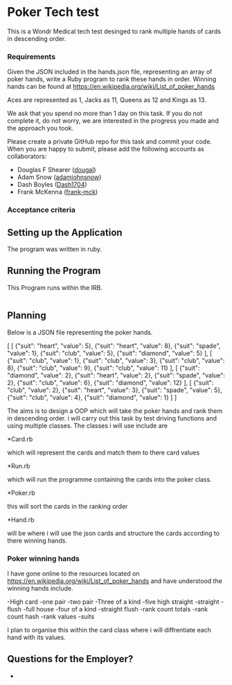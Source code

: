 # Poker Tech test  

This is a Wondr Medical tech test desinged to rank multiple hands of cards in descending order.

### Requirements

Given the JSON included in the hands.json file, representing an array of poker hands, write a Ruby program to rank these hands in order.
Winning hands can be found at https://en.wikipedia.org/wiki/List_of_poker_hands

Aces are represented as 1, Jacks as 11, Queens as 12 and Kings as 13.

We ask that you spend no more than 1 day on this task. If you do not complete it, do not worry, we are interested in the progress you made and the approach you took.

Please create a private GitHub repo for this task and commit your code. When you are happy to submit, please add the following accounts as collaborators:
- Douglas F Shearer ([dougal](https://github.com/dougal)) 
- Adam Snow ([adamjohnsnow](https://github.com/adamjohnsnow))
- Dash Boyles ([Dash1704](https://github.com/Dash1704))
- Frank McKenna ([frank-mck](https://github.com/frank-mck))



### Acceptance criteria

## Setting up the Application

The program was written in ruby.


## Running the Program

This Program runs within the IRB.

````

````

## Planning

Below is a JSON file representing the poker hands. 

[
  [
    {"suit": "heart", "value": 5},
    {"suit": "heart", "value": 8},
    {"suit": "spade", "value": 1},
    {"suit": "club", "value": 5},
    {"suit": "diamond", "value": 5}
  ],
  [
    {"suit": "club", "value": 1},
    {"suit": "club", "value": 3},
    {"suit": "club", "value": 8},
    {"suit": "club", "value": 9},
    {"suit": "club", "value": 11}
  ],
  [
    {"suit": "diamond", "value": 2},
    {"suit": "heart", "value": 2},
    {"suit": "spade", "value": 2},
    {"suit": "club", "value": 6},
    {"suit": "diamond", "value": 12}
  ],
  [
    {"suit": "club", "value": 2},
    {"suit": "heart", "value": 3},
    {"suit": "spade", "value": 5},
    {"suit": "club", "value": 4},
    {"suit": "diamond", "value": 1}
  ]
]

The aims is to design a OOP which will take the poker hands and rank them in descending order. i will carry out this task by test driving functions and using multiple classes. The classes i will use include are

*Card.rb

which will represent the cards and match them to there card values


*Run.rb

which will run the programme containing the cards into the poker class.

*Poker.rb

this will sort the cards in the ranking order

*Hand.rb

will be where i will use the json cards and structure the cards according to there winning hands.

### Poker winning hands 

I have gone online to the resources located on https://en.wikipedia.org/wiki/List_of_poker_hands and have understood the winning hands include.


-High card
-one pair
-two pair
-Three of a kind 
-five high straight 
-straight 
-flush
-full house
-four of a kind
-straight flush 
-rank count totals
-rank count hash
-rank values
-suits

I plan to organise this within the card class where i will diffrentiate each hand with its values.



## Questions for the Employer?

-
